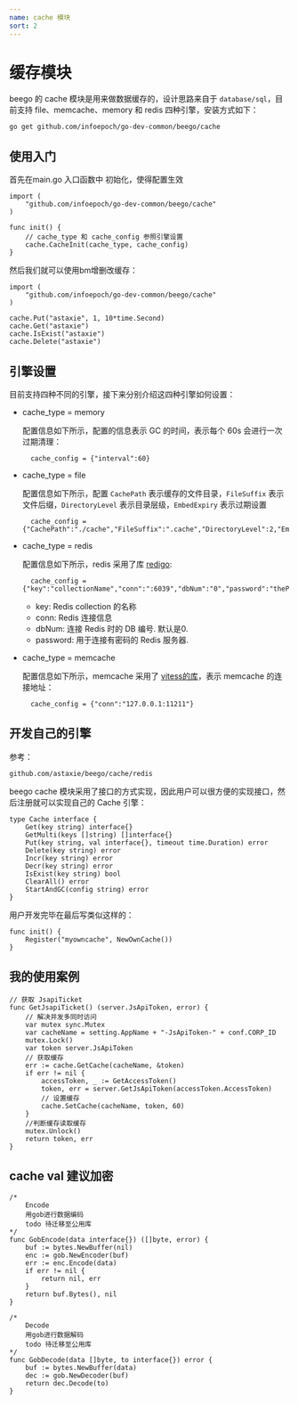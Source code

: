 ```yaml
---
name: cache 模块
sort: 2
---
```


# 缓存模块

beego 的 cache 模块是用来做数据缓存的，设计思路来自于 `database/sql`，目前支持 file、memcache、memory 和 redis 四种引擎，安装方式如下：

	go get github.com/infoepoch/go-dev-common/beego/cache


## 使用入门

首先在main.go 入口函数中 初始化，使得配置生效

    import (
        "github.com/infoepoch/go-dev-common/beego/cache"
    )

	func init() {
	    // cache_type 和 cache_config 参照引擎设置
    	cache.CacheInit(cache_type, cache_config)
    }

然后我们就可以使用bm增删改缓存：

    import (
        "github.com/infoepoch/go-dev-common/beego/cache"
    )

	cache.Put("astaxie", 1, 10*time.Second)
	cache.Get("astaxie")
	cache.IsExist("astaxie")
	cache.Delete("astaxie")

## 引擎设置

目前支持四种不同的引擎，接下来分别介绍这四种引擎如何设置：

- cache_type = memory

	配置信息如下所示，配置的信息表示 GC 的时间，表示每个 60s 会进行一次过期清理：

		cache_config = {"interval":60}
- cache_type = file

	配置信息如下所示，配置 `CachePath` 表示缓存的文件目录，`FileSuffix` 表示文件后缀，`DirectoryLevel` 表示目录层级，`EmbedExpiry` 表示过期设置

		cache_config = {"CachePath":"./cache","FileSuffix":".cache","DirectoryLevel":2,"EmbedExpiry":120}

- cache_type = redis

	配置信息如下所示，redis 采用了库 [redigo](https://github.com/garyburd/redigo/tree/master/redis):

		cache_config = {"key":"collectionName","conn":":6039","dbNum":"0","password":"thePassWord"}

	* key: Redis collection 的名称
	* conn: Redis 连接信息
	* dbNum: 连接 Redis 时的 DB 编号. 默认是0.
	* password: 用于连接有密码的 Redis 服务器.


- cache_type = memcache

	配置信息如下所示，memcache 采用了 [vitess的库](https://github.com/youtube/vitess/tree/master/go/memcache)，表示 memcache 的连接地址：

		cache_config = {"conn":"127.0.0.1:11211"}

## 开发自己的引擎

参考：

    github.com/astaxie/beego/cache/redis

beego cache 模块采用了接口的方式实现，因此用户可以很方便的实现接口，然后注册就可以实现自己的 Cache 引擎：

	type Cache interface {
		Get(key string) interface{}
        GetMulti(keys []string) []interface{}
		Put(key string, val interface{}, timeout time.Duration) error
		Delete(key string) error
		Incr(key string) error
		Decr(key string) error
		IsExist(key string) bool
		ClearAll() error
		StartAndGC(config string) error
	}

用户开发完毕在最后写类似这样的：

	func init() {
		Register("myowncache", NewOwnCache())
	}



## 我的使用案例

    // 获取 JsapiTicket
    func GetJsapiTicket() (server.JsApiToken, error) {
        // 解决并发多同时访问
        var mutex sync.Mutex
        var cacheName = setting.AppName + "-JsApiToken-" + conf.CORP_ID
        mutex.Lock()
        var token server.JsApiToken
        // 获取缓存
        err := cache.GetCache(cacheName, &token) 
        if err != nil {
            accessToken, _ := GetAccessToken()
            token, err = server.GetJsApiToken(accessToken.AccessToken)
            // 设置缓存
            cache.SetCache(cacheName, token, 60)
        }
        //判断缓存读取缓存
        mutex.Unlock()
        return token, err
    }

## cache val 建议加密

    /*
        Encode
        用gob进行数据编码
        todo 待迁移至公用库
    */
    func GobEncode(data interface{}) ([]byte, error) {
        buf := bytes.NewBuffer(nil)
        enc := gob.NewEncoder(buf)
        err := enc.Encode(data)
        if err != nil {
            return nil, err
        }
        return buf.Bytes(), nil
    }
    
    /*
        Decode
        用gob进行数据解码
        todo 待迁移至公用库
    */
    func GobDecode(data []byte, to interface{}) error {
        buf := bytes.NewBuffer(data)
        dec := gob.NewDecoder(buf)
        return dec.Decode(to)
    }